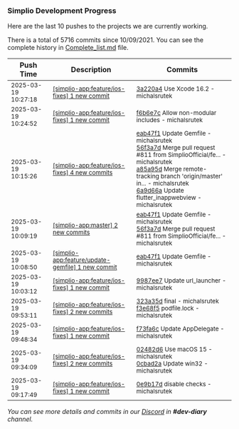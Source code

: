 
### Simplio Development Progress

Here are the last 10 pushes to the projects we are currently working.

There is a total of 5716 commits since 10/09/2021. You can see the complete history in
 [Complete_list.md](Complete_list.md) file.

| Push Time | Description | Commits |
| --- | --- | --- |
| <sub>2025-03-19 10:27:18</sub> | <sub>[[simplio-app:feature/ios-fixes] 1 new commit](https://github.com/SimplioOfficial/simplio-app/commit/3a220a4b327ab91661af8e11955a8a5b2a0480bf)</sub> | <sub>[3a220a4](https://github.com/SimplioOfficial/simplio-app/commit/3a220a4b327ab91661af8e11955a8a5b2a0480bf) Use Xcode 16.2 - michalsrutek</sub> |
| <sub>2025-03-19 10:24:52</sub> | <sub>[[simplio-app:feature/ios-fixes] 1 new commit](https://github.com/SimplioOfficial/simplio-app/commit/f6b6e7c5ef19d9c69829650d477760ceb390bcbd)</sub> | <sub>[f6b6e7c](https://github.com/SimplioOfficial/simplio-app/commit/f6b6e7c5ef19d9c69829650d477760ceb390bcbd) Allow non-modular includes - michalsrutek</sub> |
| <sub>2025-03-19 10:15:26</sub> | <sub>[[simplio-app:feature/ios-fixes] 4 new commits](https://github.com/SimplioOfficial/simplio-app/compare/9987ee76d93e...6a9d66a595c0)</sub> | <sub>[eab47f1](https://github.com/SimplioOfficial/simplio-app/commit/eab47f1fa7a9611b177270d1a82f6281a7767496) Update Gemfile - michalsrutek<br>[56f3a7d](https://github.com/SimplioOfficial/simplio-app/commit/56f3a7d13c11adc3a7d615f84ede352c57e612d2) Merge pull request #811 from SimplioOfficial/fe... - michalsrutek<br>[a85a95d](https://github.com/SimplioOfficial/simplio-app/commit/a85a95d1f622a90f4c17ab75c7cb60a62cafea35) Merge remote-tracking branch 'origin/master' in... - michalsrutek<br>[6a9d66a](https://github.com/SimplioOfficial/simplio-app/commit/6a9d66a595c0fae23720157a8e4221b9a20b591e) Update flutter_inappwebview - michalsrutek</sub> |
| <sub>2025-03-19 10:09:19</sub> | <sub>[[simplio-app:master] 2 new commits](https://github.com/SimplioOfficial/simplio-app/compare/f5303d2464d5...56f3a7d13c11)</sub> | <sub>[eab47f1](https://github.com/SimplioOfficial/simplio-app/commit/eab47f1fa7a9611b177270d1a82f6281a7767496) Update Gemfile - michalsrutek<br>[56f3a7d](https://github.com/SimplioOfficial/simplio-app/commit/56f3a7d13c11adc3a7d615f84ede352c57e612d2) Merge pull request #811 from SimplioOfficial/fe... - michalsrutek</sub> |
| <sub>2025-03-19 10:08:50</sub> | <sub>[[simplio-app:feature/update-gemfile] 1 new commit](https://github.com/SimplioOfficial/simplio-app/commit/eab47f1fa7a9611b177270d1a82f6281a7767496)</sub> | <sub>[eab47f1](https://github.com/SimplioOfficial/simplio-app/commit/eab47f1fa7a9611b177270d1a82f6281a7767496) Update Gemfile - michalsrutek</sub> |
| <sub>2025-03-19 10:03:12</sub> | <sub>[[simplio-app:feature/ios-fixes] 1 new commit](https://github.com/SimplioOfficial/simplio-app/commit/9987ee76d93ec54435c458607382929dcb586210)</sub> | <sub>[9987ee7](https://github.com/SimplioOfficial/simplio-app/commit/9987ee76d93ec54435c458607382929dcb586210) Update url_launcher - michalsrutek</sub> |
| <sub>2025-03-19 09:53:11</sub> | <sub>[[simplio-app:feature/ios-fixes] 2 new commits](https://github.com/SimplioOfficial/simplio-app/compare/f73fa6c5f359...f3e68f5c07e1)</sub> | <sub>[323a35d](https://github.com/SimplioOfficial/simplio-app/commit/323a35db784d3e1dc054cacb5d65e7b2123df7c0) final - michalsrutek<br>[f3e68f5](https://github.com/SimplioOfficial/simplio-app/commit/f3e68f5c07e19b78e7e253e2bf9fa2123b187f67) podfile.lock - michalsrutek</sub> |
| <sub>2025-03-19 09:48:34</sub> | <sub>[[simplio-app:feature/ios-fixes] 1 new commit](https://github.com/SimplioOfficial/simplio-app/commit/f73fa6c5f359cc42776bcf5160eadeb8d3e837f6)</sub> | <sub>[f73fa6c](https://github.com/SimplioOfficial/simplio-app/commit/f73fa6c5f359cc42776bcf5160eadeb8d3e837f6) Update AppDelegate - michalsrutek</sub> |
| <sub>2025-03-19 09:34:09</sub> | <sub>[[simplio-app:feature/ios-fixes] 2 new commits](https://github.com/SimplioOfficial/simplio-app/compare/0e9b17deda11...0cbad2a578af)</sub> | <sub>[02482d6](https://github.com/SimplioOfficial/simplio-app/commit/02482d64335ac395dd060bdef5fc07203be34da8) Use macOS 15 - michalsrutek<br>[0cbad2a](https://github.com/SimplioOfficial/simplio-app/commit/0cbad2a578af05a32c132d050215e2b99523bc6c) Update win32 - michalsrutek</sub> |
| <sub>2025-03-19 09:17:49</sub> | <sub>[[simplio-app:feature/ios-fixes] 1 new commit](https://github.com/SimplioOfficial/simplio-app/commit/0e9b17deda113e6849ff609a3b57a0443f33dd5d)</sub> | <sub>[0e9b17d](https://github.com/SimplioOfficial/simplio-app/commit/0e9b17deda113e6849ff609a3b57a0443f33dd5d) disable checks - michalsrutek</sub> |

_You can see more details and commits in our [Discord](https://discord.gg/aKhjuwZmdP) in **#dev-diary** channel._
